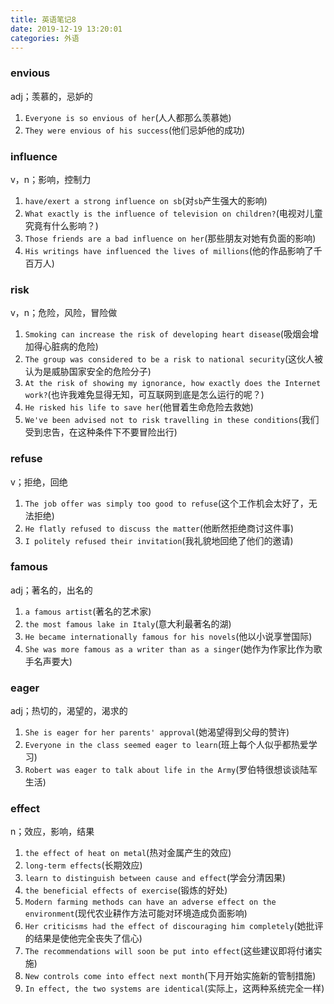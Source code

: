 ```yaml
---
title: 英语笔记8
date: 2019-12-19 13:20:01
categories: 外语
---
```

### envious

adj；羡慕的，忌妒的

1. `Everyone is so envious of her`(人人都那么羡慕她)
2. `They were envious of his success`(他们忌妒他的成功)

### influence

v，n；影响，控制力

1. `have/exert a strong influence on sb`(对`sb`产生强大的影响)
2. `What exactly is the influence of television on children?`(电视对儿童究竟有什么影响？)
3. `Those friends are a bad influence on her`(那些朋友对她有负面的影响)
4. `His writings have influenced the lives of millions`(他的作品影响了千百万人)

### risk

v，n；危险，风险，冒险做

1. `Smoking can increase the risk of developing heart disease`(吸烟会增加得心脏病的危险)
2. `The group was considered to be a risk to national security`(这伙人被认为是威胁国家安全的危险分子)
3. `At the risk of showing my ignorance, how exactly does the Internet work?`(也许我难免显得无知，可互联网到底是怎么运行的呢？)
4. `He risked his life to save her`(他冒着生命危险去救她)
5. `We've been advised not to risk travelling in these conditions`(我们受到忠告，在这种条件下不要冒险出行)

### refuse

v；拒绝，回绝

1. `The job offer was simply too good to refuse`(这个工作机会太好了，无法拒绝)
2. `He flatly refused to discuss the matter`(他断然拒绝商讨这件事)
3. `I politely refused their invitation`(我礼貌地回绝了他们的邀请)

### famous

adj；著名的，出名的

1. `a famous artist`(著名的艺术家)
2. `the most famous lake in Italy`(意大利最著名的湖)
3. `He became internationally famous for his novels`(他以小说享誉国际)
4. `She was more famous as a writer than as a singer`(她作为作家比作为歌手名声要大)

### eager

adj；热切的，渴望的，渴求的

1. `She is eager for her parents' approval`(她渴望得到父母的赞许)
2. `Everyone in the class seemed eager to learn`(班上每个人似乎都热爱学习)
3. `Robert was eager to talk about life in the Army`(罗伯特很想谈谈陆军生活)

### effect

n；效应，影响，结果

1. `the effect of heat on metal`(热对金属产生的效应)
2. `long-term effects`(长期效应)
3. `learn to distinguish between cause and effect`(学会分清因果)
4. `the beneficial effects of exercise`(锻炼的好处)
5. `Modern farming methods can have an adverse effect on the environment`(现代农业耕作方法可能对环境造成负面影响)
6. `Her criticisms had the effect of discouraging him completely`(她批评的结果是使他完全丧失了信心)
7. `The recommendations will soon be put into effect`(这些建议即将付诸实施)
8. `New controls come into effect next month`(下月开始实施新的管制措施)
9. `In effect, the two systems are identical`(实际上，这两种系统完全一样)
